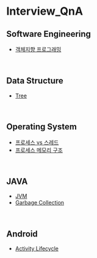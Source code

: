 # Interview_QnA

## Software Engineering
- [객체지향 프로그래밍](https://github.com/yoonware/Interview_QnA/blob/master/Software%20Engineering/Object-Oriented%20Programming.md)

<br>

## Data Structure
- [Tree](https://github.com/yoonware/Interview_QnA/tree/master/Data%20Structure#tree)

<br>

## Operating System
- [프로세스 vs 스레드](https://github.com/yoonware/Interview_QnA/blob/master/Operating%20System/프로세스%20vs%20스레드.md)
- [프로세스 메모리 구조](https://github.com/yoonware/Interview_QnA/blob/master/Operating%20System/프로세스%20메모리%20구조.md)

<br>

## JAVA
- [JVM](https://github.com/yoonware/Interview_QnA/tree/master/Java#1-jvm)
- [Garbage Collection](https://github.com/yoonware/Interview_QnA/tree/master/Java#2-garbage-collection)

<br>

## Android
- [Activity Lifecycle](https://github.com/yoonware/Interview_QnA/tree/master/Android#1-activity-%EC%83%9D%EB%AA%85%EC%A3%BC%EA%B8%B0)

<br>